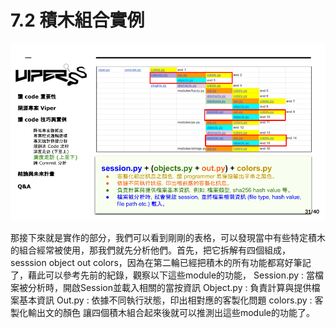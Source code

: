 # 7.2 積木組合實例

![](../.gitbook/assets/coscup-versionpython-kai-yuan-ruan-ti-kao-gu-30.png)

那接下來就是實作的部分，我們可以看到剛剛的表格，可以發現當中有些特定積木的組合經常被使用，那我們就先分析他們。首先，把它拆解有四個組成，sesssion object out colors，因為在第二輪已經把積木的所有功能都寫好筆記了，藉此可以參考先前的紀錄，觀察以下這些module的功能，
Session.py : 當檔案被分析時，開啟Session並載入相關的當按資訊
Object.py : 負責計算與提供檔案基本資訊
Out.py : 依據不同執行狀態，印出相對應的客製化問題
colors.py : 客製化輸出文的顏色
讓四個積木組合起來後就可以推測出這些module的功能了。
